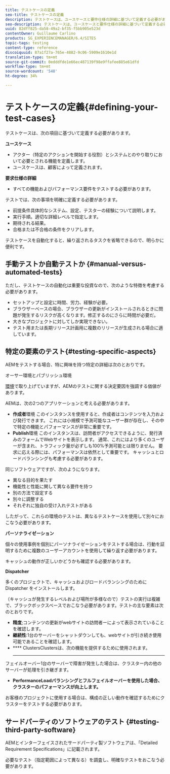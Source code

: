 ```yaml
---
title: テストケースの定義
seo-title: テストケースの定義
description: テストケースは、ユースケースと要件仕様の詳細に基づいて定義する必要があります
seo-description: テストケースは、ユースケースと要件仕様の詳細に基づいて定義する必要があります
uuid: 82dff825-da58-49a2-bf35-f5bb905e523d
contentOwner: Guillaume Carlino
products: SG_EXPERIENCEMANAGER/6.4/SITES
topic-tags: testing
content-type: reference
discoiquuid: 87a1f27a-765e-4882-9c06-5909e1610e1d
translation-type: tm+mt
source-git-commit: 0edddfde1e66ec487139f98e9ffafee885e61dfd
workflow-type: tm+mt
source-wordcount: '548'
ht-degree: 34%

---
```



# テストケースの定義{#defining-your-test-cases}

テストケースは、次の項目に基づいて定義する必要があります。

**ユースケース**

* アクター（特定のアクションを開始する役割）とシステムとのやり取りにおいて必要とされる機能を定義します。
* ユースケースは、顧客によって定義されます。

**要求仕様の詳細**

* すべての機能およびパフォーマンス要件をテストする必要があります。

テストでは、次の事項を明確に定義する必要があります。

* 前提条件具体的なシステム、設定、テスターの経験について説明します。
* 実行手順。適切な詳細レベルで指定します。
* 期待される結果。
* 合格または不合格の条件をクリアします。

テストケースを自動化すると、繰り返されるタスクを省略できるので、明らかに便利です。

## 手動テストか自動テストか  {#manual-versus-automated-tests}

ただし、テストケースの自動化は重要な投資なので、次のような特徴を考慮する必要があります。

* セットアップと設定に時間、労力、経験が必要。
* ブラウザーベースの場合、ブラウザーの更新がインストールされるときに問題が発生するリスクが高くなります。修正するのにさらに時間が必要だ。
* 大きなプロジェクトに対してしか実現できない。
* テスト用または長期リリース計画用に複数のリリースが生成される場合に適しています。

## 特定の要素のテスト{#testing-specific-aspects}

AEMをテストする場合、特に興味を持つ特定の詳細は次のとおりです。

オーサー環境とパブリッシュ環境

[環境](/help/sites-developing/the-basics.md#environments)で取り上げていますが、AEMのテストに関する決定要因を強調する価値があります。

AEMは、次の2つのアプリケーションと考える必要があります。

* **作成者**環境
このインスタンスを使用すると、作成者はコンテンツを入力および発行できます。
これには小規模で予測可能なユーザー群が存在し、その中で特定の機能とパフォーマンスが非常に重要です。
* **Publish**環境
このインスタンスは、訪問者がアクセスできるように、発行済みのフォームでWebサイトを表示します。
通常、これにはより多くのユーザーが含まれ、トラフィック量が必ずしも100%予測可能とは限りません。 要求に応える際には、パフォーマンスは依然として重要です。 キャッシュとロードバランシングも考慮する必要があります。

同じソフトウェアですが、次のようになります。

* 異なる目的を果たす
* 機能性と性能に関して異なる要件を持つ
* 別の方法で設定する
* 別々に調整する
* それぞれに独自の受け入れテストがある

したがって、これらの環境のテストは、異なるテストケースを使用して別々におこなう必要があります。

**パーソナライゼーション**

個々の使用事例を個別にパーソナライゼーションをテストする場合は、行動を証明するために複数のユーザーアカウントを使用して繰り返す必要があります。

キャッシュの動作が正しいかどうかも確認する必要があります。

**Dispatcher**

多くのプロジェクトで、キャッシュおよびロードバランシングのために Dispatcher をインストールします。

（キャッシュが発生するレベルおよび場所が多様なので）テストの実行は複雑で、ブラックボックスベースでおこなう必要があります。テストの主な要素は次のとおりです。

* **精度**;コンテンツの更新がwebサイトの訪問者ーによって表示されていることを確認します。
* **継続性**:1台のサーバーをシャットダウンしても、webサイトが引き続き使用可能であることを確認します。
* **** ClustersClustersは、次の機能を提供するために使用されます。
   * ****
フェイルオーバー1台のサーバーで障害が発生した場合は、クラスター内の他のサーバーが処理を引き継ぎます。
   * **PerformanceLoadバランシングとフルフェイルオーバーを使用した場合、クラスターのパフォーマンスが向上します。**


お客様のプロジェクトに使用する場合は、構成の正しい動作を確認するためにクラスターをテストする必要があります。

## サードパーティのソフトウェアのテスト {#testing-third-party-software}

AEMとインターフェイスされたサードパーティ製ソフトウェアは、「Detailed Requirement Specifications」に記載されます。

必要なテスト（指定範囲によって異なる）を調査し、明確なテストをおこなう必要があります。
